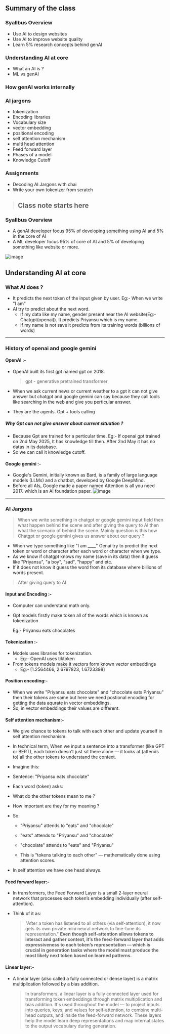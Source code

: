 ## Summary of the class

### Syallbus Overview

- Use AI to design websites
- Use AI to improve website quality
- Learn 5% research concepts behind genAI

### Understanding AI at core

- What an AI is ?
- ML vs genAI

### How genAI works internally

### AI jargons

- tokenization
- Encoding libraries
- Vocabulary size
- vector embedding
- positional encoding
- self attention mechanism
- multi head attention
- Feed forward layer
- Phases of a model
- Knowledge Cutoff

### Assignments

- Decoding AI Jargons with chai
- Write your own tokenizer from scratch

> ## Class note starts here

### Syallbus Overview

- A genAI developer focus 95% of developing something using AI and 5% in the core of AI
- A ML developer focus 95% of core of AI and 5% of developing something like website or more.

![image](./images/first_class.png)

## Understanding AI at core

### What AI does ?

- It predicts the next token of the input given by user.
  Eg:- When we write "I am"
- AI try to predict about the next word.
  - If my data like my name, gender present near the AI website(Eg:- Chatgpt(openai)). It predicts Priyansu which is my name.
  - If my name is not save it predicts from its training words (billions of words)

---

### History of openai and google gemini

#### OpenAI :-

- OpenAI built its first gpt named gpt on 2018.

  > gpt - generative pretrained transformer

- When we ask current news or current weather to a gpt it can not give answer but chatgpt and google gemini can say because they call tools like searching in the web and give you perticular answer.
- They are the agents. Gpt + tools calling

##### Why Gpt can not give answer about current situation ?

- Because Gpt are trained for a perticular time.
  Eg:- If openai gpt trained on 2nd May 2025, It has knowledge till then. After 2nd May it has no datas in its database.
- So we can call it knowledge cutoff.

#### Google gemini :-

- Google's Gemini, initially known as Bard, is a family of large language models (LLMs) and a chatbot, developed by Google DeepMind.
- Before all AIs, Google made a paper named Attention is all you need 2017. which is an AI foundation paper.
  ![image](./images/attention_research_1.webp)

---

### AI Jargons

> When we write something in chatgpt or google gemini input field then what happen behind the scene and after giving the query to AI then what the scenario of behind the scene. Mainly question is this how Chatgpt or google gemini gives us answer about our query ?

- When we type something like "I am \_\_\_\_" Genai try to predict the next token or word or character after each word or character when we type.
- As we know if chatgpt knows my name (save in its data) then it guess like "Priyansu", "a boy", "sad", "happy" and etc.
- If it does not know it guess the word from its database where billions of words present.

> After giving query to AI

#### Input and Encoding :-

- Computer can understand math only.
- Gpt models firstly make token all of the words which is known as tokenization

  Eg:- Priyansu eats chocolates

#### Tokenization :-

- Models uses libraries for tokenization.
  - Eg:- OpenAI uses tiktoken
- From tokens models make it vectors form known vector embeddings
  - Eg:- [1.2564466, 2.6797823, 1.6723398]

#### Position encoding:-

- When we write "Priyansu eats chocolate" and "chocolate eats Priyansu" then their tokens are same but here we need postional encoding for getting the data aqurate in vector embeddings.
- So, in vector embeddings their values are different.

#### Self attention mechanism:-

- We give chance to tokens to talk with each other and update yourself in self attention mechanism.
- In technical term, When we input a sentence into a transformer (like GPT or BERT), each token doesn't just sit there alone — it looks at (attends to) all the other tokens to understand the context.
- Imagine this:
- Sentence: "Priyansu eats chocolate"

- Each word (token) asks:

- What do the other tokens mean to me ?

- How important are they for my meaning ?

- So:

  - "Priyansu" attends to "eats" and "chocolate"

  - "eats" attends to "Priyansu" and "chocolate"

  - "chocolate" attends to "eats" and "Priyansu"

  - This is “tokens talking to each other” — mathematically done using attention scores.

- In self attention we have one head always.

#### Feed forward layer:-

- In transformers, the Feed Forward Layer is a small 2-layer neural network that processes each token’s embedding individually (after self-attention).
- Think of it as:

  > "After a token has listened to all others (via self-attention), it now gets its own private mini neural network to fine-tune its representation."
  > **Even though self-attention allows tokens to interact and gather context, it’s the feed-forward layer that adds expressiveness to each token’s representation — which is crucial in generation tasks where the model must produce the most likely next token based on learned patterns.**

#### Linear layer:-

- A linear layer (also called a fully connected or dense layer) is a matrix multiplication followed by a bias addition.

  > In transformers, a linear layer is a fully connected layer used for transforming token embeddings through matrix multiplication and bias addition. It's used throughout the model — to project inputs into queries, keys, and values for self-attention, to combine multi-head outputs, and inside the feed-forward network. These layers help the model learn deep representations and map internal states to the output vocabulary during generation.

